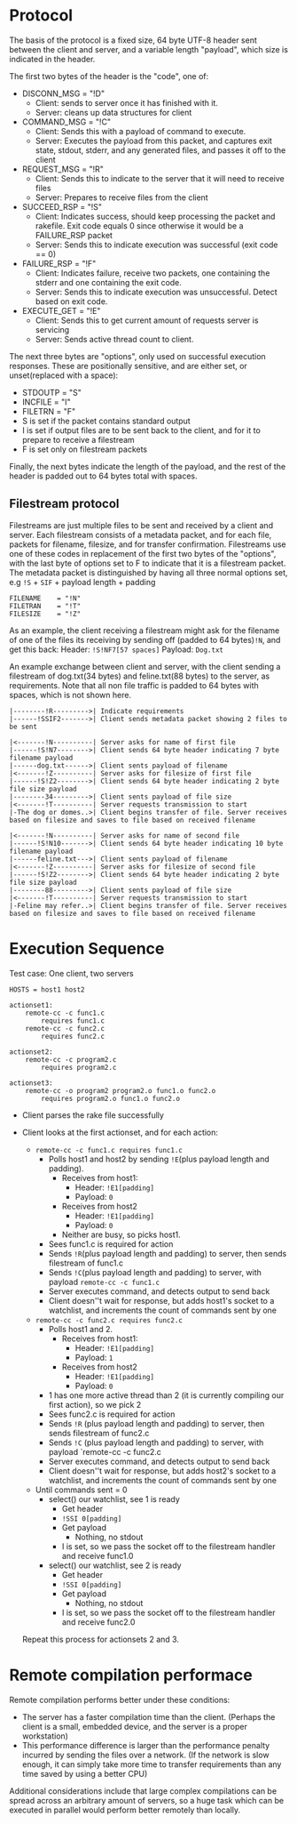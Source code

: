 # Protocol

The basis of the protocol is a fixed size, 64 byte UTF-8 header sent between the client and server, and a variable length "payload", which size is indicated in the header.

The first two bytes of the header is the "code", one of:

* DISCONN_MSG     = "!D"
  - Client: sends to server once it has finished with it.
  - Server: cleans up data structures for client
* COMMAND_MSG     = "!C"
  - Client: Sends this with a payload of command to execute.
  - Server: Executes the payload from this packet, and captures exit state, stdout, stderr, and any generated files, and passes it off to the client
* REQUEST_MSG     = "!R"
  - Client: Sends this to indicate to the server that it will need to receive files
  - Server: Prepares to receive files from the client
* SUCCEED_RSP     = "!S"
  - Client: Indicates success, should keep processing the packet and rakefile. Exit code equals 0 since otherwise it would be a FAILURE_RSP packet
  - Server: Sends this to indicate execution was successful (exit code == 0)
* FAILURE_RSP     = "!F"
  - Client: Indicates failure, receive two packets, one containing the stderr and one containing the exit code.
  - Server: Sends this to indicate execution was unsuccessful. Detect based on exit code.
* EXECUTE_GET     = "!E"
  - Client: Sends this to get current amount of requests server is servicing
  - Server: Sends active thread count to client.

The next three bytes are "options", only used on successful execution responses. These are positionally sensitive, and are either set, or unset(replaced with a space):

* STDOUTP         = "S"
* INCFILE         = "I"
* FILETRN         = "F"
* S is set if the packet contains standard output
* I is set if output files are to be sent back to the client, and for it to prepare to receive a filestream
* F is set only on filestream packets

Finally, the next bytes indicate the length of the payload, and the rest of the header is padded out to 64 bytes total with spaces.

## Filestream protocol

Filestreams are just multiple files to be sent and received by a client and server. Each filestream consists of a metadata packet, and for each file, packets for filename, filesize, and for transfer confirmation. Filestreams use one of these codes in replacement of the first two bytes of the "options", with the last byte of options set to F to indicate that it is a filestream packet. The metadata packet is distinguished by having all three normal options set, e.g `!S` + `SIF` + payload length + padding

    FILENAME    = "!N"
    FILETRAN    = "!T"
    FILESIZE    = "!Z"
As an example, the client receiving a filestream might ask for the filename of one of the files its receiving by sending off (padded to 64 bytes)`!N`, and get this back:
	Header: `!S!NF7[57 spaces]`
	Payload: `Dog.txt`

An example exchange between client and server, with the client sending a filestream of dog.txt(34 bytes) and feline.txt(88 bytes) to the server, as requirements. Note that all non file traffic is padded to 64 bytes with spaces, which is not shown here.

```
|--------!R--------->| Indicate requirements
|------!SSIF2------->| Client sends metadata packet showing 2 files to be sent

|<-------!N----------| Server asks for name of first file
|------!S!N7-------->| Client sends 64 byte header indicating 7 byte filename payload
|------dog.txt------>| Client sents payload of filename
|<-------!Z----------| Server asks for filesize of first file
|------!S!Z2-------->| Client sends 64 byte header indicating 2 byte file size payload
|--------34--------->| Client sents payload of file size
|<-------!T----------| Server requests transmission to start
|-The dog or domes..>| Client begins transfer of file. Server receives based on filesize and saves to file based on received filename

|<-------!N----------| Server asks for name of second file
|------!S!N10------->| Client sends 64 byte header indicating 10 byte filename payload
|------feline.txt--->| Client sents payload of filename
|<-------!Z----------| Server asks for filesize of second file
|------!S!Z2-------->| Client sends 64 byte header indicating 2 byte file size payload
|--------88--------->| Client sents payload of file size
|<-------!T----------| Server requests transmission to start
|-Feline may refer..>| Client begins transfer of file. Server receives based on filesize and saves to file based on received filename

```

# Execution Sequence

Test case: One client, two servers

```PORT
HOSTS = host1 host2

actionset1:
	remote-cc -c func1.c
		requires func1.c
	remote-cc -c func2.c
		requires func2.c

actionset2:
	remote-cc -c program2.c
		requires program2.c

actionset3:
	remote-cc -o program2 program2.o func1.o func2.o
		requires program2.o func1.o func2.o
```

* Client parses the rake file successfully
* Client looks at the first actionset, and for each action:
  - `remote-cc -c func1.c requires func1.c`
    - Polls host1 and host2 by sending `!E`(plus payload length and padding).
      - Receives from host1:
        - Header: `!E1[padding]`
        - Payload: `0`
      - Receives from host2
        - Header: `!E1[padding]`
        - Payload: `0`
      - Neither are busy, so picks host1.
    - Sees func1.c is required for action
    - Sends `!R`(plus payload length and padding) to server, then sends filestream of func1.c
    - Sends `!C`(plus payload length and padding) to server, with payload `remote-cc -c func1.c`
    - Server executes command, and detects output to send back
    - Client doesn''t wait for response, but adds host1's socket to a watchlist, and increments the count of commands sent by one
  - `remote-cc -c func2.c requires func2.c`
    + Polls host1 and 2.
      - Receives from host1:
        - Header: `!E1[padding]`
        - Payload: `1`
      - Receives from host2
        - Header: `!E1[padding]`
        - Payload: `0`
    + 1 has one more active thread than 2 (it is currently compiling our first action), so we pick 2
    + Sees func2.c is required for action
    - Sends `!R` (plus payload length and padding) to server, then sends filestream of func2.c
    - Sends `!C` (plus payload length and padding) to server, with payload `remote-cc -c func2.c
    - Server executes command, and detects output to send back
    - Client doesn''t wait for response, but adds host2's socket to a watchlist, and increments the count of commands sent by one
  * Until commands sent = 0
    - select() our watchlist, see 1 is ready
      + Get header
      + `!SSI 0[padding]`
      + Get payload
        * Nothing, no stdout
      + I is set, so we pass the socket off to the filestream handler and receive func1.0
    - select() our watchlist, see 2 is ready
      + Get header
      + `!SSI 0[padding]`
      + Get payload
        * Nothing, no stdout
      + I is set, so we pass the socket off to the filestream handler and receive func2.0

  Repeat this process for actionsets 2 and 3.

# Remote compilation performace

Remote compilation performs better under these conditions:

* The server has a faster compilation time than the client. (Perhaps the client is a small, embedded device, and the server is a proper workstation)
* This performance difference is larger than the performance penalty incurred by sending the files over a network. (If the network is slow enough, it can simply take more time to transfer requirements than any time saved by using a better CPU)

Additional considerations include that large complex compilations can be spread across an arbitrary amount of servers, so a huge task which can be executed in parallel would perform better remotely than locally.
